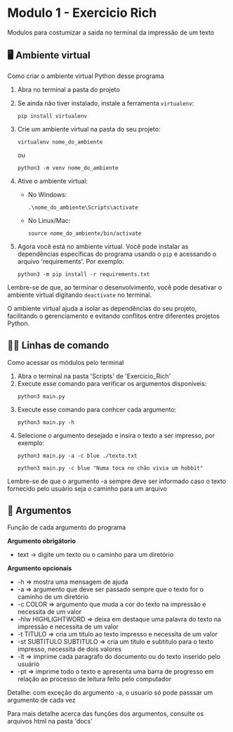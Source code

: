 # Modulo 1 - Exercicio Rich
Modulos para costumizar a saida no terminal da impressão de um texto

## 🖥️​ Ambiente virtual
Como criar o ambiente virtual Python desse programa
1. Abra no terminal a pasta do projeto
   
2. Se ainda não tiver instalado, instale a ferramenta `virtualenv`:
   ```
   pip install virtualenv
   ```

   
3. Crie um ambiente virtual na pasta do seu projeto:
   ```
   virtualenv nome_do_ambiente
   ```
   ou
   ```
   python3 -m venv nome_do_ambiente
   ```

   
4. Ative o ambiente virtual:
   - No Windows:
     ```
     .\nome_do_ambiente\Scripts\activate
     ```
   - No Linux/Mac:
     ```
     source nome_do_ambiente/bin/activate
     ```


5. Agora você está no ambiente virtual. Você pode instalar as dependências específicas do programa usando o `pip` e acessando o arquivo 'requirements'. Por exemplo:
   ```
   python3 -m pip install -r requirements.txt
   ```
   
Lembre-se de que, ao terminar o desenvolvimento, você pode desativar o ambiente virtual digitando `deactivate` no terminal.

O ambiente virtual ajuda a isolar as dependências do seu projeto, facilitando o gerenciamento e evitando conflitos entre diferentes projetos Python.

## 👨‍💻​ Linhas de comando
Como acessar os módulos pelo terminal

1. Abra o terminal na pasta 'Scripts' de 'Exercicio_Rich'
2. Execute esse comando para verificar os argumentos disponíveis:
   ```
   python3 main.py
   ```
3. Execute esse comando para conhcer cada argumento:
   ```
   python3 main.py -h
   ```
5. Selecione o argumento desejado e insira o texto a ser impresso, por exemplo:
   ```
   python3 main.py -a -c blue ./texto.txt
   ```
      ```
   python3 main.py -c blue "Numa toca no chão vivia um hobbit"
   ```
Lembre-se de que o argumento -a sempre deve ser informado caso o texto fornecido pelo usuário seja o caminho para um arquivo


## 📃​ Argumentos
Função de cada argumento do programa

**Argumento obrigátorio**
   - text -> digite um texto ou o caminho para um diretório

**Argumento opcionais**
   - -h => mostra uma mensagem de ajuda
   - -a => argumento que deve ser passado sempre que o texto for o caminho de um diretório
   - -c COLOR => argumento que muda a cor do texto na impressão e necessita de um valor
   - -hlw HIGHLIGHTWORD => deixa em destaque uma palavra do texto na impressão e necessita de um valor
   - -t TITULO => cria um titulo ao texto impresso e necessita de um valor
   - -st SUBTITULO SUBTITULO => cria um titulo e subtitulo para o texto impresso, necessita de dois valores
   - -lt => imprime cada paragrafo do documento ou do texto inserido pelo usuário
   - -pt => imprime todo o texto e apresenta uma barra de progresso em relação ao processo de leitura feito pelo computador

Detalhe: com exceção do argumento -a, o usuario só pode passsar um argumento de cada vez


Para mais detalhe acerca das funções dos argumentos, consulte os arquivos html na pasta 'docs'
